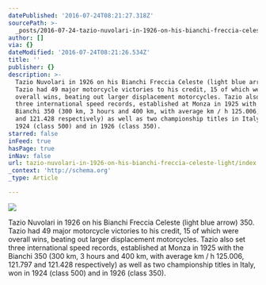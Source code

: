 ```yaml
---
datePublished: '2016-07-24T08:21:27.318Z'
sourcePath: >-
  _posts/2016-07-24-tazio-nuvolari-in-1926-on-his-bianchi-freccia-celeste-light.md
author: []
via: {}
dateModified: '2016-07-24T08:21:26.534Z'
title: ''
publisher: {}
description: >-
  Tazio Nuvolari in 1926 on his Bianchi Freccia Celeste (light blue arrow) 350.
  Tazio had 49 major motorcycle victories to his credit, 15 of which were
  overall wins, beating out larger displacement motorcycles. Tazio also set
  three international speed records, established at Monza in 1925 with the
  Bianchi 350 (300 km, 3 hours and 400 km, with average km / h 125.006, 121.797
  and 121.428 respectively) as well as two championship titles in Italy, won in
  1924 (class 500) and in 1926 (class 350).
starred: false
inFeed: true
hasPage: true
inNav: false
url: tazio-nuvolari-in-1926-on-his-bianchi-freccia-celeste-light/index.html
_context: 'http://schema.org'
_type: Article

---
```

![](https://the-grid-user-content.s3-us-west-2.amazonaws.com/6a43f02d-3d4b-484d-a425-bf5adc8b67ad.jpg)

Tazio Nuvolari in 1926 on his Bianchi Freccia Celeste (light blue arrow) 350\. Tazio had 49 major motorcycle victories to his credit, 15 of which were overall wins, beating out larger displacement motorcycles. Tazio also set three international speed records, established at Monza in 1925 with the Bianchi 350 (300 km, 3 hours and 400 km, with average km / h 125.006, 121.797 and 121.428 respectively) as well as two championship titles in Italy, won in 1924 (class 500) and in 1926 (class 350).